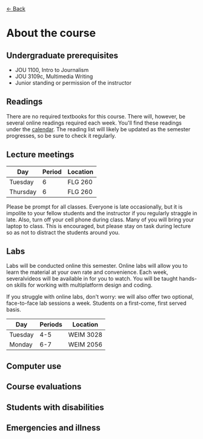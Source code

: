 [&larr; Back](README.md)

# About the course

## Undergraduate prerequisites

* JOU 1100, Intro to Journalism
* JOU 3109c, Multimedia Writing
* Junior standing or permission of the instructor

## Readings

There are no required textbooks for this course. There will, however, be several online readings required each week. You'll find these readings under the [calendar](calendar.md). The reading list will likely be updated as the semester progresses, so be sure to check it regularly.

## Lecture meetings

| Day | Period | Location |
|-----|---------|----------|
| Tuesday | 6 | FLG 260 |
| Thursday | 6 | FLG 260 |

Please be prompt for all classes. Everyone is late occasionally, but it is impolite to your fellow students and the instructor if you regularly straggle in late. Also, turn off your cell phone during class. Many of you will bring your laptop to class. This is encouraged, but please stay on task during lecture so as not to distract the students around you.

## Labs

Labs will be conducted online this semester. Online labs will allow you to learn the material at your own rate and convenience. Each week, severalvideos will be available in for you to watch. You will be taught hands-on skills for working with multiplatform design and coding.

If you struggle with online labs, don't worry: we will also offer two optional, face-to-face lab sessions a week. Students on a first-come, first served basis.

| Day | Periods | Location |
|-----|---------|----------|
| Tuesday | 4-5 | WEIM 3028 |
| Monday | 6-7 | WEIM 2056 |

## Computer use

## Course evaluations

## Students with disabilities

## Emergencies and illness

